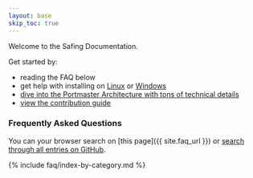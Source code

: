 ```yaml
---
layout: base
skip_toc: true
---
```


Welcome to the Safing Documentation.

Get started by:
- reading the FAQ below
- get help with installing on [Linux](/portmaster/install/linux) or [Windows](/portmaster/install/windows)
- [dive into the Portmaster Architecture with tons of technical details](/portmaster/architecture/overview)
- [view the contribution guide](/portmaster/guides/contribute)

### Frequently Asked Questions

You can your browser search on [this page]({{ site.faq_url }}) or [search through all entries on GitHub](https://github.com/issues?q=archived%3Afalse+user%3Asafing+sort%3Aupdated-desc+label%3Afaq).

{% include faq/index-by-category.md %}
